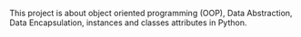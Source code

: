 This project is about object oriented programming (OOP), Data Abstraction, Data Encapsulation, instances and classes attributes in Python.
